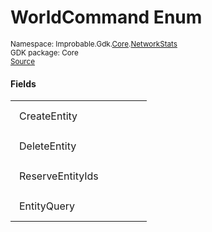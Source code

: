 
# WorldCommand Enum
<sup>
Namespace: Improbable.Gdk.<a href="{{urlRoot}}/api/core-index">Core</a>.<a href="{{urlRoot}}/api/core/network-stats-index">NetworkStats</a><br/>
GDK package: Core<br/>
<a href="https://www.github.com/spatialos/gdk-for-unity/blob/decea028/workers/unity/Packages/io.improbable.gdk.core/NetworkStats/MessageType.cs/#L6">Source</a>
</sup>



</p>

#### Fields

<table>
<tr>
<td style="padding: 14px; border: none; width: 16ch">CreateEntity</td>
<td style="padding: 14px; border: none;"></td>
</tr>
<tr>
<td style="padding: 14px; border: none; width: 16ch">DeleteEntity</td>
<td style="padding: 14px; border: none;"></td>
</tr>
<tr>
<td style="padding: 14px; border: none; width: 16ch">ReserveEntityIds</td>
<td style="padding: 14px; border: none;"></td>
</tr>
<tr>
<td style="padding: 14px; border: none; width: 16ch">EntityQuery</td>
<td style="padding: 14px; border: none;"></td>
</tr>
</table>



